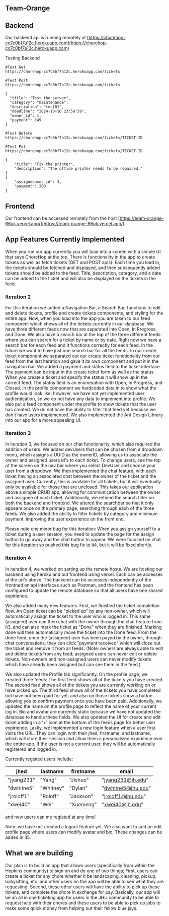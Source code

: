 ## Team-Orange

## Backend
Our backend api is running remotely at [https://chorehop-cc7c0bf7a12c.herokuapp.com](https://chorehop-cc7c0bf7a12c.herokuapp.com)

Testing Backend
```
#Test Get
https://chorehop-cc7c0bf7a12c.herokuapp.com/tickets

#Test Post
https://chorehop-cc7c0bf7a12c.herokuapp.com/tickets

{
  "title": "Test the server",
  "category": "maintenance",
  "description": "test01",
  "deadline": "2024-10-10 23:59:59",
  "owner_id": 1,
  "payment": 149
}

#Test Delete
https://chorehop-cc7c0bf7a12c.herokuapp.com/tickets/TICKET-ID

#Test Put
https://chorehop-cc7c0bf7a12c.herokuapp.com/tickets/TICKET-ID

{
    "title": "Fix the printer",
    "description": "The office printer needs to be repaired."
}
{
    "assigneduser_id": 3,
    "payment": 200
}

```

## Frontend
Our frontend can be accessed remotely from the host [https://team-orange-66uk.vercel.app/](https://team-orange-66uk.vercel.app/)

## App Features Currently Implemented

When you run our app currently you will load into a screen with a simple UI that says ChoreHop at the top. There is functionality in the app to create tickets as well as fetch tickets (GET and POST apis). Each time you load in, the tickets should be fetched and displayed, and then subsequently added tickets should be added to the feed. Title, description, category, and a date can be added to the ticket and will also be displayed on the tickets in the feed.

### Iteration 2

For this iteration we added a Navigation Bar, a Search Bar, functions to edit and delete tickets, profile and create tickets components, and styling for the entire app. Now, when you load into the app you are taken to our feed component which shows all of the tickets currently in our database. We have three different feeds now that are separated into Open, In Progress, and Done. We also have a search bar at the top of the three different feeds where you can search for a ticket by name or by date. Right now we have a search bar for each feed and it functions correctly for each feed. In the future we want to have just one search bar for all the feeds. In our create ticket component we separated out our create ticket functionality from our feed from the last iteration and gave it its own component and put it in the navigation bar. We added a payment and status field to the ticket interface. The payment can be input in the create ticket form as well as the status. When you create a ticket and specify the status it will show up in the correct feed. The status field is an enumeration with Open, In Progress, and Closed. In the profile component we hardcoded data in to show what the profile would look like; however, we have not yet implemented user authentication, so we do not have any data to implement into profile. We also put a feed component under the profile to show tickets that the user has created. We do not have the ability to filter that feed yet because we don't have users implemented. We also implemented the Ant Design Library into our app for a more appealing UI.

### Iteration 3

In iteration 3, we focused on our chat functionality, which also required the addition of users. We added devUsers that can be chosen from a dropdown menu, which assigns a UUID as the ownerID, allowing us to associate the owner and assigned users id's to each ticket. To change users, see the top of the screen on the nav bar where you select DevUser and choose your user from a dropdown. We then implemented the chat feature, with each ticket having an associated chat between the owner of the ticket and the assigned user. Currently, this is available for all tickets, but it will eventually only be available for those that are unclosed. This takes our application above a simple CRUD app, allowing for communication between the owner and assignee of each ticket. Additionally, we refined the search filter on both the backend and frontend. We altered the searchbar so that it only appears once on the primary page, searching through each of the three feeds. We also added the ability to filter tickets by category and minimum payment, improving the user experience on the front end.

Please note one minor bug for this iteration: When you assign yourself to a ticket during a user session, you need to update the page for the assign button to go away and the chat button to appear. We were focused on chat for this iteration so pushed this bug fix to it4, but it will be fixed shortly.

### Iteration 4

In iteration 4, we worked on setting up the remote hosts. We are hosting our backend using heroku and out frontend using vercel. Each can be accesses at the url's above. The backend can be accesses independently of the frontned on api interfaces such as Postman, and the frontend has been configured to update the remote database so that all users have one shared expirience. 

We also added many new features. First, we finished the ticket completion flow. An Open ticket can be "picked up" by any non-owner, which will automatically assign the ticket to the user who is logged in. This same (assigned) user can then chat with the owner through the chat feature from it3, and can also mark the ticket as "Done" when they are finished. Marking done will then automatically move the ticket into the Done feed. From the done feed, once the (assigned) user has been payed by the owner, through chat conversations, they can click "payment received" which will close out the ticket and remove it from all feeds. (Note: owners are always able to edit and delete tickets from any feed; assigned users can never edit or delete tickets. Non-owners and non-assigned users can never modify tickets which have already been assigned but can see them in the feed.) 

We also updated the Profile tab significantly. On the profile page, we created three feeds: The first feed shows all of the tickets you have created. The second feed shows all of the tickets you are currently working on or have picked up. The third feed shows all of the tickets you have completed but have not been paid for yet, and also on those tickets show a button allowing you to confirm payment once you have been paid. Additionally, we updated the name on the profile page to reflect the name of your current log in. Bio and avatar are currently static because we have not updated the database to handle these fields. We also updated the UI for create and edit ticket adding in a '+' icon at the bottom of the feeds page for better user expirience. Lastly, we implemented a new login feature when a user first visits the URL. They can login with their jhed, firstname, and lastname, which will store their session and allow them a personalized expirience over the entire app. If the user is not a current user, they will be automatically registered and logged in. 

Currently registed users include:

| jhed       |  lastname  | firstname   | email              |
|------------|------------|-------------| -------------------|
| "jyang231" |  "Yang"	  | "Jishuo"	  | "jyang231@jh.edu"  |
| "dwhitne5" |  "Whitney"	| "Dylan"	    | "dwhitne5@jhu.edu" |
| "jroloff1" |  "Roloff"	| "Jackson"	  | "jroloff1@jhu.edu" |
| "xwei40"	 |  "Wei"	    | "Xuemeng"	  | "xwei40@jh.edu"    |

and new users can me registed at any time!

Note: we have not created a logout feature yet. We also want to add an edit profile page where users can modify avatar and bio. These changes can be added in it5.

## What we are building

Our plan is to build an app that allows users (specifically from within the Hopkins community) to sign on and do one of two things; First, users can create a ticket for any chore whether it be landscaping, cleaning, pickup, babysitting, etc. and other users on the app will be able to see what they are requesting. Second, these other users will have the ability to pick up these tickets, and complete the chore in exchange for pay. Basically, our app will be an all in one ticketing app for users in the JHU community to be able to request help with their chores and these users to be able to pick up jobs to make some quick money from helping out their fellow blue jays.
